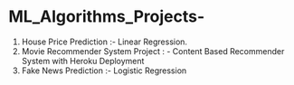 # ML_Algorithms_Projects-

1. House Price Prediction :- Linear Regression.
2. Movie Recommender System Project : - Content Based Recommender System with Heroku Deployment
3. Fake News Prediction :- Logistic Regression
   

